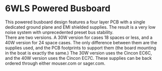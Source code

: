 # 6WLS Powered Busboard
This powered busboard design features a four layer PCB with a single dedicated ground plane and EMI shielded supplies. The result is a very low noise system with unprecedented preset bus stability.
</br>
There are two versions. A 30W version for cases 18 spaces or less, and a 40W version for 24 space cases. The only difference between them are the supplies used, and the PCB footprints to support them (the board mounting in the boat is exactly the same.) The 30W version uses the Cincon EC6C, and the 40W version uses the Cincon EC7C. These supplies can be back ordered through either mouser.com or sager.com. 
